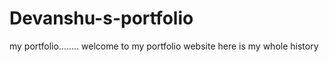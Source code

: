 # Devanshu-s-portfolio
my portfolio........
welcome to my portfolio website here is my whole history